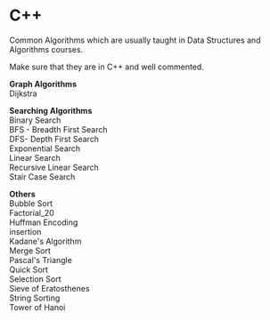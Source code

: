 # C++

Common Algorithms which are usually taught in Data Structures and Algorithms courses.

Make sure that they are in C++ and well commented.

<b>Graph Algorithms</b>
<br>
Dijkstra 

<b>Searching Algorithms</b><br>
Binary Search<br>
BFS - Breadth First Search<br>
DFS- Depth First Search<br>
Exponential Search<br>
Linear Search<br>
Recursive Linear Search<br>
Stair Case Search<br>

<b>Others</b><br>
Bubble Sort<br>
Factorial_20<br>
Huffman Encoding<br>
insertion<br>
Kadane's Algorithm<br>
Merge Sort<br>
Pascal's Triangle<br>
Quick Sort<br>
Selection Sort<br>
Sieve of Eratosthenes<br>
String Sorting<br>
Tower of Hanoi<br>
